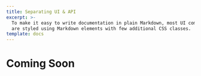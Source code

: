 ```yaml
---
title: Separating UI & API
excerpt: >-
  To make it easy to write documentation in plain Markdown, most UI components
  are styled using Markdown elements with few additional CSS classes.
template: docs
---
```


# Coming Soon
